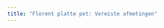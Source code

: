 ```yaml
---
title: "Florent platte pet: Vereiste afmetingen"
---
```


<PatternMeasurements pattern='florent' />
